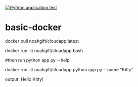 [![Python application test](https://github.com/kokostino/basic-docker/actions/workflows/main.yml/badge.svg)](https://github.com/kokostino/basic-docker/actions/workflows/main.yml)

# basic-docker

docker pull noahgift/cloudapp:latest

docker run -it noahgift/cloudapp bash 

#then run python app.py --help

docker run -it noahgift/cloudapp python app.py --name "Kitty"

output:
Hello Kitty!
